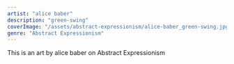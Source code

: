 ```yaml
---
artist: "alice baber"
description: "green-swing"
coverImage: "/assets/abstract-expressionism/alice-baber_green-swing.jpg"
genre: "Abstract Expressionism"
---
```

This is an art by alice baber on Abstract Expressionism

